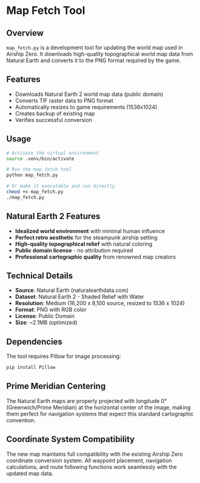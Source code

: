 # Map Fetch Tool

## Overview

`map_fetch.py` is a development tool for updating the world map used in Airship Zero. It downloads high-quality topographical world map data from Natural Earth and converts it to the PNG format required by the game.

## Features

- Downloads Natural Earth 2 world map data (public domain)
- Converts TIF raster data to PNG format
- Automatically resizes to game requirements (1536x1024)
- Creates backup of existing map
- Verifies successful conversion

## Usage

```bash
# Activate the virtual environment
source .venv/bin/activate

# Run the map fetch tool
python map_fetch.py

# Or make it executable and run directly
chmod +x map_fetch.py
./map_fetch.py
```

## Natural Earth 2 Features

- **Idealized world environment** with minimal human influence
- **Perfect retro aesthetic** for the steampunk airship setting
- **High-quality topographical relief** with natural coloring
- **Public domain license** - no attribution required
- **Professional cartographic quality** from renowned map creators

## Technical Details

- **Source**: Natural Earth (naturalearthdata.com)
- **Dataset**: Natural Earth 2 - Shaded Relief with Water
- **Resolution**: Medium (16,200 x 8,100 source, resized to 1536 x 1024)
- **Format**: PNG with RGB color
- **License**: Public Domain
- **Size**: ~2.1MB (optimized)

## Dependencies

The tool requires Pillow for image processing:

```bash
pip install Pillow
```

## Prime Meridian Centering

The Natural Earth maps are properly projected with longitude 0° (Greenwich/Prime Meridian) at the horizontal center of the image, making them perfect for navigation systems that expect this standard cartographic convention.

## Coordinate System Compatibility

The new map maintains full compatibility with the existing Airship Zero coordinate conversion system. All waypoint placement, navigation calculations, and route following functions work seamlessly with the updated map data.
